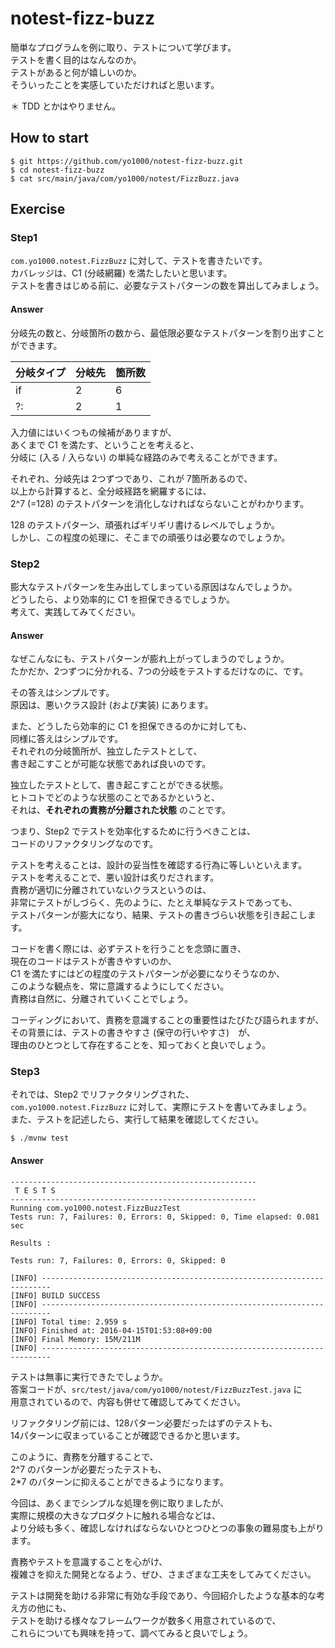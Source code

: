 # notest-fizz-buzz
簡単なプログラムを例に取り、テストについて学びます。  
テストを書く目的はなんなのか。  
テストがあると何が嬉しいのか。  
そういったことを実感していただければと思います。

＊ TDD とかはやりません。

## How to start

```
$ git https://github.com/yo1000/notest-fizz-buzz.git
$ cd notest-fizz-buzz
$ cat src/main/java/com/yo1000/notest/FizzBuzz.java
```

## Exercise

### Step1
`com.yo1000.notest.FizzBuzz` に対して、テストを書きたいです。  
カバレッジは、C1 (分岐網羅) を満たしたいと思います。  
テストを書きはじめる前に、必要なテストパターンの数を算出してみましょう。

#### Answer
分岐先の数と、分岐箇所の数から、最低限必要なテストパターンを割り出すことができます。

| 分岐タイプ | 分岐先 | 箇所数 |
|:-----------|:-------|:-------|
| if         | 2      | 6 
| ?:         | 2      | 1

入力値にはいくつもの候補がありますが、  
あくまで C1 を満たす、ということを考えると、  
分岐に (入る / 入らない) の単純な経路のみで考えることができます。
  
それぞれ、分岐先は 2つずつであり、これが 7箇所あるので、  
以上から計算すると、全分岐経路を網羅するには、  
2^7 (=128) のテストパターンを消化しなければならないことがわかります。

128 のテストパターン、頑張ればギリギリ書けるレベルでしょうか。  
しかし、この程度の処理に、そこまでの頑張りは必要なのでしょうか。

### Step2
膨大なテストパターンを生み出してしまっている原因はなんでしょうか。  
どうしたら、より効率的に C1 を担保できるでしょうか。  
考えて、実践してみてください。

#### Answer
なぜこんなにも、テストパターンが膨れ上がってしまうのでしょうか。  
たかだか、2つずつに分かれる、7つの分岐をテストするだけなのに、です。

その答えはシンプルです。  
原因は、悪いクラス設計 (および実装) にあります。

また、どうしたら効率的に C1 を担保できるのかに対しても、  
同様に答えはシンプルです。  
それぞれの分岐箇所が、独立したテストとして、  
書き起こすことが可能な状態であれば良いのです。

独立したテストとして、書き起こすことができる状態。  
ヒトコトでどのような状態のことであるかというと、  
それは、**それぞれの責務が分離された状態** のことです。

つまり、Step2 でテストを効率化するために行うべきことは、  
コードのリファクタリングなのです。

テストを考えることは、設計の妥当性を確認する行為に等しいといえます。  
テストを考えることで、悪い設計は炙りだされます。  
責務が適切に分離されていないクラスというのは、  
非常にテストがしづらく、先のように、たとえ単純なテストであっても、  
テストパターンが膨大になり、結果、テストの書きづらい状態を引き起こします。

コードを書く際には、必ずテストを行うことを念頭に置き、  
現在のコードはテストが書きやすいのか、  
C1 を満たすにはどの程度のテストパターンが必要になりそうなのか、  
このような観点を、常に意識するようにしてください。  
責務は自然に、分離されていくことでしょう。

コーディングにおいて、責務を意識することの重要性はたびたび語られますが、  
その背景には、テストの書きやすさ (保守の行いやすさ)　が、  
理由のひとつとして存在することを、知っておくと良いでしょう。

### Step3
それでは、Step2 でリファクタリングされた、  
`com.yo1000.notest.FizzBuzz` に対して、実際にテストを書いてみましょう。  
また、テストを記述したら、実行して結果を確認してください。

```
$ ./mvnw test
```

#### Answer

```
-------------------------------------------------------
 T E S T S
-------------------------------------------------------
Running com.yo1000.notest.FizzBuzzTest
Tests run: 7, Failures: 0, Errors: 0, Skipped: 0, Time elapsed: 0.081 sec

Results :

Tests run: 7, Failures: 0, Errors: 0, Skipped: 0

[INFO] ------------------------------------------------------------------------
[INFO] BUILD SUCCESS
[INFO] ------------------------------------------------------------------------
[INFO] Total time: 2.959 s
[INFO] Finished at: 2016-04-15T01:53:08+09:00
[INFO] Final Memory: 15M/211M
[INFO] ------------------------------------------------------------------------
```

テストは無事に実行できたでしょうか。  
答案コードが、`src/test/java/com/yo1000/notest/FizzBuzzTest.java` に  
用意されているので、内容も併せて確認してみてください。

リファクタリング前には、128パターン必要だったはずのテストも、  
14パターンに収まっていることが確認できるかと思います。

このように、責務を分離することで、  
2^7 のパターンが必要だったテストも、  
2*7 のパターンに抑えることができるようになります。

今回は、あくまでシンプルな処理を例に取りましたが、  
実際に規模の大きなプロダクトに触れる場合などは、  
より分岐も多く、確認しなければならないひとつひとつの事象の難易度も上がります。  

責務やテストを意識することを心がけ、  
複雑さを抑えた開発となるよう、ぜひ、さまざまな工夫をしてみてください。

テストは開発を助ける非常に有効な手段であり、今回紹介したような基本的な考え方の他にも、  
テストを助ける様々なフレームワークが数多く用意されているので、  
これらについても興味を持って、調べてみると良いでしょう。
